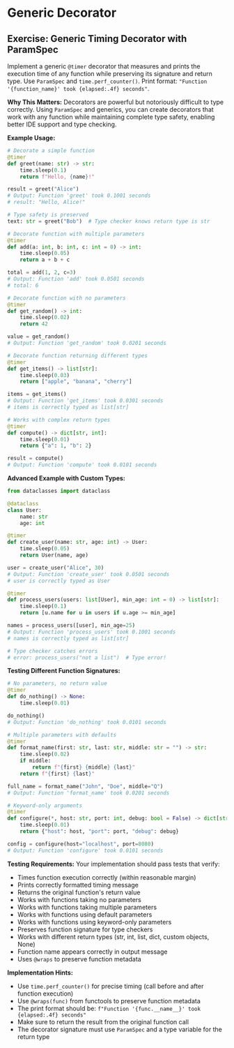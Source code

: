 # Generic Decorator

## Exercise: Generic Timing Decorator with ParamSpec

Implement a generic `@timer` decorator that measures and prints the execution time of any function while preserving its signature and return type. Use `ParamSpec` and `time.perf_counter()`. Print format: `"Function '{function_name}' took {elapsed:.4f} seconds"`.

**Why This Matters:**
Decorators are powerful but notoriously difficult to type correctly. Using `ParamSpec` and generics, you can create decorators that work with any function while maintaining complete type safety, enabling better IDE support and type checking.

**Example Usage:**
```python
# Decorate a simple function
@timer
def greet(name: str) -> str:
    time.sleep(0.1)
    return f"Hello, {name}!"

result = greet("Alice")
# Output: Function 'greet' took 0.1001 seconds
# result: "Hello, Alice!"

# Type safety is preserved
text: str = greet("Bob")  # Type checker knows return type is str

# Decorate function with multiple parameters
@timer
def add(a: int, b: int, c: int = 0) -> int:
    time.sleep(0.05)
    return a + b + c

total = add(1, 2, c=3)
# Output: Function 'add' took 0.0501 seconds
# total: 6

# Decorate function with no parameters
@timer
def get_random() -> int:
    time.sleep(0.02)
    return 42

value = get_random()
# Output: Function 'get_random' took 0.0201 seconds

# Decorate function returning different types
@timer
def get_items() -> list[str]:
    time.sleep(0.03)
    return ["apple", "banana", "cherry"]

items = get_items()
# Output: Function 'get_items' took 0.0301 seconds
# items is correctly typed as list[str]

# Works with complex return types
@timer
def compute() -> dict[str, int]:
    time.sleep(0.01)
    return {"a": 1, "b": 2}

result = compute()
# Output: Function 'compute' took 0.0101 seconds
```

**Advanced Example with Custom Types:**
```python
from dataclasses import dataclass

@dataclass
class User:
    name: str
    age: int

@timer
def create_user(name: str, age: int) -> User:
    time.sleep(0.05)
    return User(name, age)

user = create_user("Alice", 30)
# Output: Function 'create_user' took 0.0501 seconds
# user is correctly typed as User

@timer
def process_users(users: list[User], min_age: int = 0) -> list[str]:
    time.sleep(0.1)
    return [u.name for u in users if u.age >= min_age]

names = process_users([user], min_age=25)
# Output: Function 'process_users' took 0.1001 seconds
# names is correctly typed as list[str]

# Type checker catches errors
# error: process_users("not a list")  # Type error!
```

**Testing Different Function Signatures:**
```python
# No parameters, no return value
@timer
def do_nothing() -> None:
    time.sleep(0.01)

do_nothing()
# Output: Function 'do_nothing' took 0.0101 seconds

# Multiple parameters with defaults
@timer
def format_name(first: str, last: str, middle: str = "") -> str:
    time.sleep(0.02)
    if middle:
        return f"{first} {middle} {last}"
    return f"{first} {last}"

full_name = format_name("John", "Doe", middle="Q")
# Output: Function 'format_name' took 0.0201 seconds

# Keyword-only arguments
@timer
def configure(*, host: str, port: int, debug: bool = False) -> dict[str, str | int | bool]:
    time.sleep(0.01)
    return {"host": host, "port": port, "debug": debug}

config = configure(host="localhost", port=8080)
# Output: Function 'configure' took 0.0101 seconds
```

**Testing Requirements:**
Your implementation should pass tests that verify:
- Times function execution correctly (within reasonable margin)
- Prints correctly formatted timing message
- Returns the original function's return value
- Works with functions taking no parameters
- Works with functions taking multiple parameters
- Works with functions using default parameters
- Works with functions using keyword-only parameters
- Preserves function signature for type checkers
- Works with different return types (str, int, list, dict, custom objects, None)
- Function name appears correctly in output message
- Uses `@wraps` to preserve function metadata

**Implementation Hints:**
- Use `time.perf_counter()` for precise timing (call before and after function execution)
- Use `@wraps(func)` from functools to preserve function metadata
- The print format should be: `f"Function '{func.__name__}' took {elapsed:.4f} seconds"`
- Make sure to return the result from the original function call
- The decorator signature must use `ParamSpec` and a type variable for the return type
